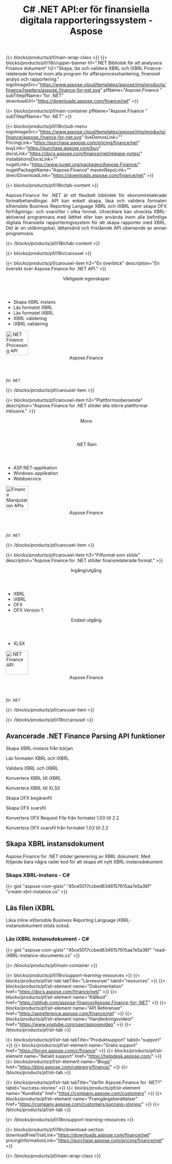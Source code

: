 ﻿---
title: "C# .NET API:er för finansiella digitala rapporteringssystem - Aspose "
weight: 20
url: /sv/net/ 
description: C# ASP.NET VB.NET-bibliotek för konvertering av bokslut till eXtensible Business Reporting Language XBRL och iXBRL för analys för att generera XBRL taxonomier och rapporter
---
{{< blocks/products/pf/main-wrap-class >}}
{{< blocks/products/pf/i18n/upper-banner h1=".NET Bibliotek för att analysera Finance dokument" h2="Skapa, läs och validera XBRL och iXBRL Finance-relaterade format inom alla program för affärsprocesshantering, finansiell analys och rapportering." logoImageSrc="https://www.aspose.cloud/templates/aspose/img/products/finance/headers/aspose_finance-for-net.svg" pfName="Aspose.Finance " subTitlepfName="for .NET" downloadUrl="https://downloads.aspose.com/finance/net" >}}

{{< blocks/products/pf/main-container pfName="Aspose.Finance " subTitlepfName="for .NET" >}}

{{< blocks/products/pf/i18n/sub-menu logoImageSrc="https://www.aspose.cloud/templates/aspose/img/products/finance/aspose_finance-for-net.svg" liveDemosLink="" PricingLink="https://purchase.aspose.com/pricing/finance/net" buyLink="https://purchase.aspose.com/buy" docsLink="https://docs.aspose.com/finance/net/release-notes/" installationsDocsLink="" nugetLink="https://www.nuget.org/packages/Aspose.Finance/" nugetPackageName="Aspose.Finance" mavenRepoLink="" directDownloadLink="https://downloads.aspose.com/finance/net" >}}

{{< blocks/products/pf/i18n/tab-content >}}
<p align="justify"> Aspose.Finance for .NET är ett flexibelt bibliotek för ekonomirelaterade formatbehandlingar. API kan enkelt skapa, läsa och validera formaten eXtensible Business Reporting Language XBRL och iXBRL samt skapa OFX förfrågnings- och svarsfiler i olika format. Utvecklare kan utveckla XBRL-aktiverad programvara med lätthet eller kan använda inom alla befintliga digitala finansiella rapporteringssystem för att skapa rapporter med XBRL. Det är en utökningsbar, lättanvänd och fristående API oberoende av annan programvara.</p>

{{< /blocks/products/pf/i18n/tab-content >}}

<!--Diagrams Start-->
{{< blocks/products/pf/i18n/carousel >}}

{{< blocks/products/pf/carousel-item h3="En överblick" description="En översikt över Aspose.Finance for .NET API." >}}
<div class="diagram1 d1-net">
 <div class="d1-row">
  <div class="d1-col d1-left">
   <header>
    <i class="fa fa-cogs">
    </i>
    Viktigaste egenskaper
   </header>
   <ul>
    <li>
     Skapa XBRL instans
    </li>
    <li>
     Läs formatet XBRL
    </li>
    <li>
     Läs formatet iXBRL
    </li>
    <li>
     XBRL validering
    </li>
    <li>
     iXBRL validering
    </li>
   </ul>
  </div>
  <!--/left-->
  <div class="d1-col d1-right">
   <!--<header><i class="fa fa-cogs"> </i>General Features</header>

<ul>

<li>File Loading</li>

</ul>-->
  </div>
  <!--/right-->
 </div>
 <!--/row-->
 <div class="d1-logo">
  <img width="70" height="75" alt=".NET Finance Processing API" src="https://www.aspose.cloud/templates/aspose/img/products/finance/aspose_finance-for-net.svg"/>
  <header>
   Aspose.Finance
  </header>
  <footer>
   <small>
    <em>
     för
    </em>
    .NET
   </small>
  </footer>
 </div>
 <!--/logo-->
</div>

{{< /blocks/products/pf/carousel-item >}}

{{< blocks/products/pf/carousel-item h3="Plattformsoberoende" description="Aspose.Finance for .NET stöder alla större plattformar inklusive." >}}
<div class="diagram1 d1-net">
 <div class="d1-row">
  <div class="d1-col d1-left">
   <header>
    <i class="fa fa-cubes">
    </i>
    Mono
   </header>
  </div>
  <!--/left-->
  <div class="d1-col d1-right">
   <header>
    <i class="fa fa-cubes">
    </i>
    .NET Ram
   </header>
   <ul>
    <li>
     ASP.NET-applikation
    </li>
    <li>
     Windows-applikation
    </li>
    <li>
     Webbservice
    </li>
   </ul>
  </div>
  <!--/right-->
 </div>
 <!--/row-->
 <div class="d1-logo">
  <img width="70" height="75" alt="Finance Manipulation APIs" src="https://www.aspose.cloud/templates/aspose/img/products/finance/aspose_finance-for-net.svg"/>
  <header>
   Aspose.Finance
  </header>
  <footer>
   <small>
    <em>
     för
    </em>
    .NET
   </small>
  </footer>
 </div>
 <!--/logo-->
</div>

{{< /blocks/products/pf/carousel-item >}}

{{< blocks/products/pf/carousel-item h3="Filformat som stöds" description="Aspose.Finance for .NET stöder finansrelaterade format." >}}
<div class="diagram1 d2 d1-net">
 <div class="d1-row">
  <div class="d1-col d1-left">
   <header>
    <i class="fa fa-arrows-v">
    </i>
    Ingång/utgång
   </header>
   <ul>
    <li>
     XBRL
    </li>
    <li>
     iXBRL
    </li>
    <li>
     OFX
    </li>
    <li>
     OFX Version 1
    </li>
   </ul>
  </div>
  <!--/left-->
  <div class="d1-col d1-right">
   <header><i class="fa  fa-mail-forward"> </i> Endast utgång</header>

<ul>

<li>XLSX</li>

</ul>
  </div>
  <!--/right-->
 </div>
 <!--/row-->
 <div class="d1-logo">
  <img width="70" height="75" alt=".NET Finance API" src="https://www.aspose.cloud/templates/aspose/img/products/finance/aspose_finance-for-net.svg"/>
  <header>
   Aspose.Finance
  </header>
  <footer>
   <small>
    <em>
     för
    </em>
    .NET
   </small>
  </footer>
 </div>
 <!--/logo-->
</div>

{{< /blocks/products/pf/carousel-item >}}

{{< /blocks/products/pf/i18n/carousel >}}
<!--Diagrams End-->

<!--Feature-section Start-->
<div class="container-fluid features-section bg-gray singleproduct">
 <a class="anchor" id="features" name="features">
 </a>
 <div class="row">
  <div class="container">
   <h2 class="pr-ft">
    Avancerade .NET Finance Parsing API funktioner
   </h2>
   <p>
   </p>
   <div class="col-lg-4">
    <em class="fa fa-plus-square-o ico-blue fa-2x col-lg-2">
    </em>
    <p class="col-lg-10">
     Skapa XBRL-instans från början
    </p>
   </div>
   <div class="col-lg-4">
    <em class="fa fa-check ico-blue fa-2x col-lg-2">
    </em>
    <p class="col-lg-10">
     Läs formaten XBRL och iXBRL
    </p>
   </div>
   <div class="col-lg-4">
    <em class="fa fa-cog ico-blue fa-2x col-lg-2">
    </em>
    <p class="col-lg-10">
     Validera XBRL och iXBRL
    </p>
   </div>
 <div class="col-lg-4">
    <em class="fa fa-mail-forward ico-blue fa-2x col-lg-2">
    </em>
    <p class="col-lg-10">
     Konvertera XBRL till iXBRL
    </p>
   </div>
   <div class="col-lg-4">
    <em class="fa fa-mail-forward ico-blue fa-2x col-lg-2">
    </em>
    <p class="col-lg-10">
     Konvertera XBRL till XLSX
    </p>
   </div>
   <div class="col-lg-4">
    <em class="fa fa-plus-square-o ico-blue fa-2x col-lg-2">
    </em>
    <p class="col-lg-10">
     Skapa OFX begäranfil
    </p>
   </div>
   <div class="col-lg-4">
    <em class="fa fa-plus-square-o ico-blue fa-2x col-lg-2">
    </em>
    <p class="col-lg-10">
     Skapa OFX svarsfil
    </p>
   </div>

   <div class="col-lg-4">
    <em class="fa fa-mail-forward ico-blue fa-2x col-lg-2">
    </em>
    <p class="col-lg-10">
     Konvertera OFX Request File från formatet 1.03 till 2.2
    </p>
   </div>
   <div class="col-lg-4">
    <em class="fa fa-mail-forward ico-blue fa-2x col-lg-2">
    </em>
    <p class="col-lg-10">
     Konvertera OFX svarsfil från formatet 1.03 till 2.2
    </p>
   </div>
   <!--<div class="col-lg-4"><em class="fa fa-shield ico-blue fa-2x col-lg-2"> </em>

<p class="col-lg-10">Validate XBRL</p>

</div>

<div class="col-lg-4"><em class="fa fa-plus ico-blue fa-2x col-lg-2"> </em>

<p class="col-lg-10">Validate iXRL</p>

</div>

<div class="col-lg-4"><em class="fa fa-edit ico-blue fa-2x col-lg-2"> </em>

<p class="col-lg-10">Change the node properties</p>

</div>

<div class="col-lg-4"><em class="fa fa-cog ico-blue fa-2x col-lg-2"> </em>

<p class="col-lg-10">Content navigation using XPath Query</p>

</div>

<div class="col-lg-4"><em class="fa fa-recycle ico-blue fa-2x col-lg-2"> </em>

<p class="col-lg-10">Navigate via CSS Selectors, Element and Document Traversal</p>

</div>

<div class="col-lg-4"><em class="fa fa-cogs ico-blue fa-2x col-lg-2"> </em>

<p class="col-lg-10">DOM Tree manipulation of official SVG specifications</p>

</div>-->
   <div class="col-lg-12">
    <h2 class="h2title">
     Skapa XBRL instansdokument
    </h2>
    <p>
     Aspose.Finance for .NET stöder generering av XBRL dokument. Med följande bara några rader kod för att skapa ett nytt XBRL-instansdokument
    </p>
    <div class="codeblock" id="code">
     <h3>
      Skapa XBRL-instans - C#
     </h3>
{{< gist "aspose-com-gists" "45ce5017ccbed6346157615aa7e5a36f" "create-xbrl-instance.cs" >}}
    </div>
   </div>
   <div class="col-lg-12">
    <h2 class="h2title">
     Läs filen iXBRL
    </h2>
    <p>
     Läsa Inline eXtensible Business Reporting Language iXBRL-instansdokument stöds också.
    </p>
    <div class="codeblock" id="code">
     <h3>
      Läs iXBRL instansdokument - C#
     </h3>
{{< gist "aspose-com-gists" "45ce5017ccbed6346157615aa7e5a36f" "read-iXBRL-instance-documents.cs" >}}
    </div>
   </div>
   <!--<div class="col-lg-12">

<h2 class="h2title">Various Imaging Filters</h2>

<p>Aspose.PUB for .NET provides the core imaging features such as color adjustment via its class libraries. Developers can easily adjust brightness, contrast or gamma on raster image loaded by the API. Furthermore, developers can dynamically dither or blur images as well as use popular filters including Median, Gauss Wiener, Motion Wiener and Bradley Threshold.</p>

</div>-->
  </div>
 </div>
</div>
<!--Feature-section End-->

{{< /blocks/products/pf/main-container >}}


{{< blocks/products/pf/i18n/support-learning-resources >}}
{{< blocks/products/pf/slr-tab tabTitle="Lärresurser" tabId="resources" >}}
{{< blocks/products/pf/slr-element name="Dokumentation" href="https://docs.aspose.com/finance/net/" >}}
{{< blocks/products/pf/slr-element name="Källkod" href="https://github.com/aspose-finance/Aspose.Finance-for-.NET" >}}
{{< blocks/products/pf/slr-element name="API Referenser" href="https://apireference.aspose.com/finance/net" >}}
{{< blocks/products/pf/slr-element name="Handledningsvideor" href="https://www.youtube.com/user/asposevideo" >}}
{{< /blocks/products/pf/slr-tab >}}

{{< blocks/products/pf/slr-tab tabTitle="Produktsupport" tabId="support" >}}
{{< blocks/products/pf/slr-element name="Gratis support" href="https://forum.aspose.com/c/finance" >}}
{{< blocks/products/pf/slr-element name="Betald support" href="https://helpdesk.aspose.com/" >}}
{{< blocks/products/pf/slr-element name="Blogg" href="https://blog.aspose.com/category/finance/" >}}
{{< /blocks/products/pf/slr-tab >}}

{{< blocks/products/pf/slr-tab tabTitle="Varför Aspose.Finance for .NET?" tabId="success-stories" >}}
{{< blocks/products/pf/slr-element name="Kundlista" href="https://company.aspose.com/customers" >}}
{{< blocks/products/pf/slr-element name="Framgångsberättelser" href="https://company.aspose.com/customers/success-stories/" >}}
{{< /blocks/products/pf/slr-tab >}}

{{< /blocks/products/pf/i18n/support-learning-resources >}}

{{< blocks/products/pf/i18n/download-section downloadFreeTrialLink="https://downloads.aspose.com/finance/net" pricingInformationLink="https://purchase.aspose.com/pricing/finance/net" >}}


{{< /blocks/products/pf/main-wrap-class >}}
